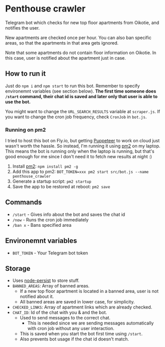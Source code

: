 # Penthouse crawler

Telegram bot which checks for new top floor apartments from Oikotie, and notifies the user.

New apartments are checked once per hour. You can also ban specific areas, so that the apartments in that area gets ignored.

Note that some apartments do not contain floor information on Oikotie. In this case, user is notified about the apartment just in case.

## How to run it

Just do `npm i` and `npm start` to run this bot. Remember to specify environemnt variables (see section below). **The first time someone does `/start` command, their chat id is saved and later only that user is able to use the bot.**

You might want to change the `URL_SEARCH_RESULTS` variable at `scraper.js`. If you want to change the cron job frequency, check `CronJob` in `bot.js`.

### Running on pm2

I tried to host this bot on Fly.io, but getting [Puppeteer](https://www.npmjs.com/package/puppeteer) to work on cloud just wasn't worth the hassle. So instead, I'm running it using [pm2](https://pm2.keymetrics.io/) on my laptop. This means the bot is running only when the laptop is running, but that's good enough for me since I don't need it to fetch new results at night :)

1. Install [pm2](https://pm2.keymetrics.io/): `npm install pm2 -g`
2. Add this app to pm2: `BOT_TOKEN=xxx pm2 start src/bot.js --name penthouse_crawler`
3. Generate a startup script: `pm2 startup`
4. Save the app to be restored at reboot: `pm2 save`

## Commands

- `/start` - Gives info about the bot and saves the chat id
- `/now` - Runs the cron job immediately
- `/ban x` - Bans specified area

## Environemnt variables

- `BOT_TOKEN` - Your Telegram bot token

## Storage

- Uses [node-persist](https://www.npmjs.com/package/node-persist) to store stuff.
- `BANNED_AREAS`: Array of banned areas.
  - If a new top floor apartment is located in a banned area, user is not notified about it.
  - All banned areas are saved in lower case, for simplicity.
- `CHECKED_LINKS`: Array of apartment links which are already checked.
- `CHAT_ID`: Id of the chat with you & and the bot.
  - Used to send messages to the correct chat.
    - This is needed since we are sending messages automatically with cron job without any user interaction.
  - This is saved when you start the bot first time using `/start`.
  - Also prevents bot usage if the chat id doesn't match.
